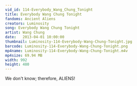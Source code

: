 ```yaml
---
vid_id: 114-Everybody_Wang_Chung_Tonight
title: Everybody Wang Chung Tonight
fandoms: Ancient Aliens
creators: Luminosity
song: Everybody Wang Chung Tonight
artist: Wang Chung
date:   2013-04-01 10:00:00
thumbnail: Luminosity-114-Everybody-Wang-Chung-Tonight.jpg
barcode: Luminosity-114-Everybody-Wang-Chung-Tonight.png
mp4name: Luminosity-114-Everybody-Wang-Chung-Tonight.m4v
mp4size: 69.94 MB
width: 992
height: 480
---
```


We don't know; therefore, ALIENS!
  
